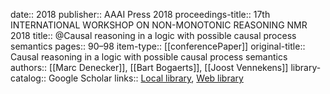 date:: 2018
publisher:: AAAI Press 2018
proceedings-title:: 17th INTERNATIONAL WORKSHOP ON NON-MONOTONIC REASONING NMR 2018
title:: @Causal reasoning in a logic with possible causal process semantics
pages:: 90–98
item-type:: [[conferencePaper]]
original-title:: Causal reasoning in a logic with possible causal process semantics
authors:: [[Marc Denecker]], [[Bart Bogaerts]], [[Joost Vennekens]]
library-catalog:: Google Scholar
links:: [Local library](zotero://select/library/items/Y2GLFERY), [Web library](https://www.zotero.org/users/6520516/items/Y2GLFERY)
